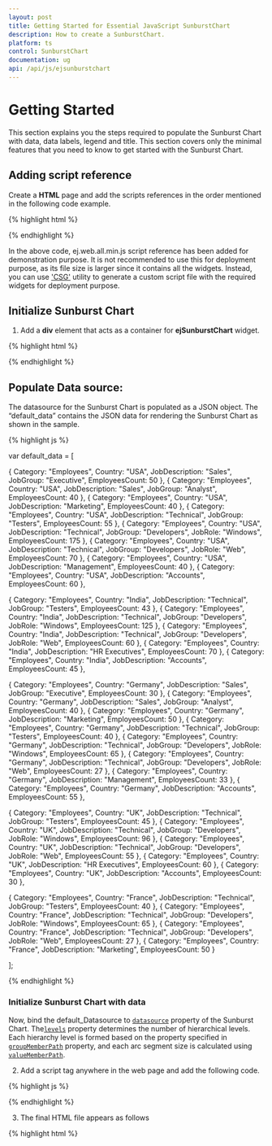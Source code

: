 ```yaml
---
layout: post
title: Getting Started for Essential JavaScript SunburstChart
description: How to create a SunburstChart.
platform: ts
control: SunburstChart
documentation: ug
api: /api/js/ejsunburstchart
---
```


# Getting Started

This section explains you the steps required to populate the Sunburst Chart with data, data labels, legend and title. This section covers only the minimal features that you need to know to get started with the Sunburst Chart.

## Adding script reference

Create a **HTML** page and add the scripts references in the order mentioned in the following code example.

{% highlight html %}

<!DOCTYPE html>
<html>
<head>
<!--  jquery script  -->
<script src="http://cdn.syncfusion.com/js/assets/external/jquery-2.1.4.min.js"></script>
<!-- Essential JS UI widget -->
<script src="http://cdn.syncfusion.com/14.2.0.26/js/web/ej.web.all.min.js"></script>
</head>
<body>
</body>
</html>

{% endhighlight %}

In the above code, ej.web.all.min.js script reference has been added for demonstration purpose. It is not recommended to use this for deployment purpose, as its file size is larger since it contains all the widgets. Instead, you can use ['CSG'](http://csg.syncfusion.com/) utility to generate a custom script file with the required widgets for deployment purpose.

## Initialize Sunburst Chart

1. Add a **div** element that acts as a container for **ejSunburstChart** widget.

{% highlight html %}

<!DOCTYPE html>
<html>
<body>
    <div id="chart"></div>
</body>
</html>

{% endhighlight %}

## Populate Data source:
The datasource for the Sunburst Chart is populated as a JSON object. The “default_data” contains the JSON data for rendering the Sunburst Chart as shown in the sample.

{% highlight js %}

var default_data = [

{ Category: "Employees", Country: "USA", JobDescription: "Sales", JobGroup: "Executive", EmployeesCount: 50 },
{ Category: "Employees", Country: "USA", JobDescription: "Sales", JobGroup: "Analyst", EmployeesCount: 40 },
{ Category: "Employees", Country: "USA", JobDescription: "Marketing", EmployeesCount: 40 },
{ Category: "Employees", Country: "USA", JobDescription: "Technical", JobGroup: "Testers", EmployeesCount: 55 },
{ Category: "Employees", Country: "USA", JobDescription: "Technical", JobGroup: "Developers", JobRole: "Windows", EmployeesCount: 175 },
{ Category: "Employees", Country: "USA", JobDescription: "Technical", JobGroup: "Developers", JobRole: "Web", EmployeesCount: 70 },
{ Category: "Employees", Country: "USA", JobDescription: "Management", EmployeesCount: 40 },
{ Category: "Employees", Country: "USA", JobDescription: "Accounts", EmployeesCount: 60 },

{ Category: "Employees", Country: "India", JobDescription: "Technical", JobGroup: "Testers", EmployeesCount: 43 },
{ Category: "Employees", Country: "India", JobDescription: "Technical", JobGroup: "Developers", JobRole: "Windows", EmployeesCount: 125 },
{ Category: "Employees", Country: "India", JobDescription: "Technical", JobGroup: "Developers", JobRole: "Web", EmployeesCount: 60 },
{ Category: "Employees", Country: "India", JobDescription: "HR Executives", EmployeesCount: 70 },
{ Category: "Employees", Country: "India", JobDescription: "Accounts", EmployeesCount: 45 },

{ Category: "Employees", Country: "Germany", JobDescription: "Sales", JobGroup: "Executive", EmployeesCount: 30 },
{ Category: "Employees", Country: "Germany", JobDescription: "Sales", JobGroup: "Analyst", EmployeesCount: 40 },
{ Category: "Employees", Country: "Germany", JobDescription: "Marketing", EmployeesCount: 50 },
{ Category: "Employees", Country: "Germany", JobDescription: "Technical", JobGroup: "Testers", EmployeesCount: 40 },
{ Category: "Employees", Country: "Germany", JobDescription: "Technical", JobGroup: "Developers", JobRole: "Windows", EmployeesCount: 65 },
{ Category: "Employees", Country: "Germany", JobDescription: "Technical", JobGroup: "Developers", JobRole: "Web", EmployeesCount: 27 },
{ Category: "Employees", Country: "Germany", JobDescription: "Management", EmployeesCount: 33 },
{ Category: "Employees", Country: "Germany", JobDescription: "Accounts", EmployeesCount: 55 },

{ Category: "Employees", Country: "UK", JobDescription: "Technical", JobGroup: "Testers", EmployeesCount: 45 },
{ Category: "Employees", Country: "UK", JobDescription: "Technical", JobGroup: "Developers", JobRole: "Windows", EmployeesCount: 96 },
{ Category: "Employees", Country: "UK", JobDescription: "Technical", JobGroup: "Developers", JobRole: "Web", EmployeesCount: 55 },
{ Category: "Employees", Country: "UK", JobDescription: "HR Executives", EmployeesCount: 60 },
{ Category: "Employees", Country: "UK", JobDescription: "Accounts", EmployeesCount: 30 },

{ Category: "Employees", Country: "France", JobDescription: "Technical", JobGroup: "Testers", EmployeesCount: 40 },
{ Category: "Employees", Country: "France", JobDescription: "Technical", JobGroup: "Developers", JobRole: "Windows", EmployeesCount: 65 },
{ Category: "Employees", Country: "France", JobDescription: "Technical", JobGroup: "Developers", JobRole: "Web", EmployeesCount: 27 },
{ Category: "Employees", Country: "France", JobDescription: "Marketing", EmployeesCount: 50 }

 ];

{% endhighlight %}

### Initialize Sunburst Chart with data

Now, bind the default_Datasource to [`datasource`](../api/ejsunburstchart#members:datasource) property of the Sunburst Chart. The[`levels`](../api/ejsunburstchart#members:levels) property determines the number of hierarchical levels. Each hierarchy level is formed based on the property specified in [`groupMemberPath`](../api/ejsunburstchart#members:groupmemberpath) property, and each arc segment size is calculated using [`valueMemberPath`](../api/ejsunburstchart#members:valueMemberPath).

2. Add a script tag anywhere in the web page and add the following code.

{% highlight js %}

<script>
    $(function () {
        $("#chart").ejSunburstChart({
            dataSource: default_data,
            valueMemberPath: "EmployeesCount",
            levels: [
			{ groupMemberPath: "Country" },
            { groupMemberPath: "JobDescription" },
            { groupMemberPath: "JobGroup" },
            { groupMemberPath: "JobRole" }
            ],
        });
    });
</script>

{% endhighlight %}

3. The final HTML file appears as follows

{% highlight html %}

<html>
<head>
    <script src="jquery-2.1.4.min.js" type="text/javascript"></script>
    <script src="ej.web.all.min.js"></script>
    <script src="Sunburst_Data.js"></script>
</head>
<body>
    <div id="chart"></div>
    <script>
        $(function () {
            $("#chart").ejSunburstChart({
                dataSource: default_DataSource,
                valueMemberPath: "EmployeesCount",
                levels: [
                { groupMemberPath: "Country" },
                { groupMemberPath: "JobDescription" },
                { groupMemberPath: "JobGroup" },
                { groupMemberPath: "JobRole" }
                ],
            });
        });

    </script>
</body>
</html>

{% endhighlight %}

## Sunburst Chart Dimensions

You can set the size of the sunburst chart directly on the sunburst chart or to the container of the sunburst chart.

### Set size for the container

You can customize the sunburst chart dimension by setting the width and height for the container element.

{% highlight js %}

 <body>
       <div id=”container” style=”width:820px; height:500px;”></div>
         <script type="text/javascript" language="javascript ">

            $(function () {
                $("#chart").ejSunburstChart();
            });
         </script>
    </body>

{% endhighlight %}

You can also set the sunburst chart dimension by using the [`size`](../api/ejsunburstchart#members:size) property of the sunburst chart. The [`width`](../api/ejsunburstchart#members:size-width) and [`height`](../api/ejsunburstchart#members:size-height) are set using the size property.

{% highlight js %}


$("#chart").ejSunburstChart({
    // ...
    
    //Set size to sunburst chart container
    size: { width: '600', height: '450' },
    
});

{% endhighlight %}

## Margin

Options to customize the left, right, top and bottom [`margins`](../api/ejsunburstchart#members:margin) of sunburst area.

We can also place the sunburst area to the specified position by using the margin property. 
The margin property of the sunburst area can further be customized in [`right`](../api/ejsunburstchart#members:margin-right),
[`left`](../api/ejsunburstchart#members:margin-left),[`top`](../api/ejsunburstchart#members:margin-top) and [`bottom`](../api/ejsunburstchart#members:margin-bottom) directions.

{% highlight js %}

$("#chart").ejSunburstChart({

   margin : { right: 10 , top: 10, bottom: 10, left: 10 }             

});

{% endhighlight %}

### Segment border

By customizing the sunburst chart, the appearance of the sunburst chart can be improved. The sunburst chart [`segment`](../api/ejsunburstchart#members:segmentborder) border is modified with the object called border. It has two border property such as [`color`](../api/ejsunburstchart#members:segmentborder-color) and [`width`](../api/ejsunburstchart#members:segmentborder-width). These are used to customize the border color and border width of the sunburst chart.

{% highlight js %}

$("#chart").ejSunburstChart({

   segmentBorder: { color: "green", width:2 }               

});

{% endhighlight %}
         

## Add Title to the Sunburst Chart

The title of the Sunburst chart is used to provide quick information to the user about the data being plotted in the Sunburst Chart. You can add it by using the [`text`](../api/ejsunburstchart#members:title-text) property of the [`title`](../api/ejsunburstchart#members:title) 

Using [`font`](../api/ejsunburstchart#members:title-font) property, you can customize [`font family`](../api/ejsunburstchart#members:title-font-fontfamily), [`font style`](../api/ejsunburstchart#members:title-font-fontstyle), [`font weight`](../api/ejsunburstchart#members:title-font-fontweight), [`opacity`](../api/ejsunburstchart#members:title-font-opacity), [`size`](../api/ejsunburstchart#members:title-font-size) options.

{% highlight js %}

 $("#chart").ejSunburstChart ({

  title: {text: "Employees Count",font: {color:"black",fontWeight:"bold",size:"15px"}},

   });

{% endhighlight %}

## Add Subtitle to the Sunburst Chart

By using the subTitle option, you can add the subTitle to the sunburst chart title and customize its border, background color and [`font`](../api/ejsunburstchart#members:title-subtitle-font).

You can customize [`font family`](../api/ejsunburstchart#members:title-subtitle-font-fontfamily), [`font style`](../api/ejsunburstchart#members:title-subtitle-font-fontstyle), [`font weight`](../api/ejsunburstchart#members:title-subtitle-font-fontweight), [`opacity`](../api/ejsunburstchart#members:title-subtitle-font-opacity),
[`size`](../api/ejsunburstchart#members:title-subtitle-font-size) options.

{% highlight js %}

 $("#chart").ejSunburstChart ({

  title: { subtitle : {text: "Employees Count",font: {color:"black",fontWeight:"bold",size:"15px"}}},

   });

{% endhighlight %}

## Enable Legend

You can enable or disable the legend by using the [`visible`](../api/ejsunburstchart#members:legend-visible) property present inside the [`legend`](../api/ejsunburstchart#members:legend)

{% highlight js %}

 $("#chart").ejSunburstChart ({

  legend: { visible:true, position: "left" }
  
   });

{% endhighlight %}

## Add Data Labels

The data labels are used to improve the readability of the Sunburst chart. This can be achieved by enabling the [`visible`](../api/ejsunburstchart#members:datalabelsettings-visible) property in the [`datalabelSettings`](../api/ejsunburstchart#members:datalabelsettings).

{% highlight js %}

 $("#chart").ejSunburstChart ({

  datalabelSettings: { visible:true}
  
   });

{% endhighlight %}

Now the Sunburst Chart is rendered along with the specified customizations

![](/js/SunburstChart/Getting-Started_images/Getting-Started_img1.png)

## Sunburst Chart Visibility

You can enable or disable it by using the [`visible`](../api/ejsunburstchart#members:visible) option.

{% highlight js %}

$("#chart").ejSunburstChart({

   visible : true             

});

{% endhighlight %}

[Click](http://js.syncfusion.com/demos/web/#!/bootstrap/sunburst/deafult) here to view the default sample of the SunburstChart 

